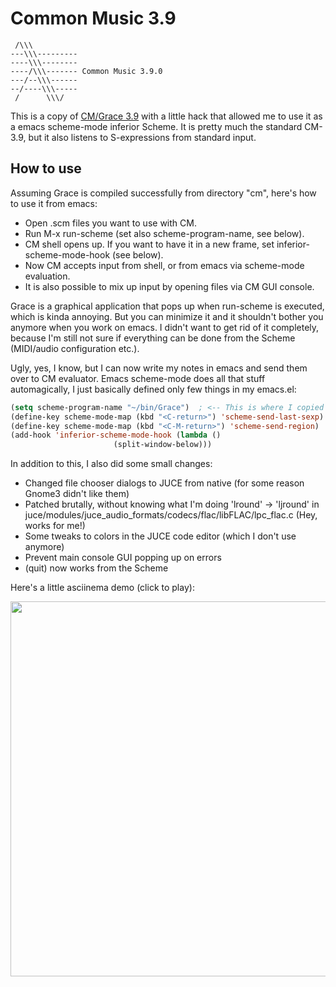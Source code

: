 
# Common Music 3.9

```
 /\\\
---\\\---------
----\\\--------
----/\\\------- Common Music 3.9.0
---/--\\\------
--/----\\\-----
 /      \\\/
```

This is a copy of [CM/Grace 3.9](http://commonmusic.sourceforge.net/) with a little hack that allowed me to
use it as a emacs scheme-mode inferior Scheme. It is pretty much the
standard CM-3.9, but it also listens to S-expressions from standard input.

## How to use

Assuming Grace is compiled successfully from directory "cm", here's how to use it from emacs:

- Open .scm files you want to use with CM.
- Run M-x run-scheme (set also scheme-program-name, see below).
- CM shell opens up. If you want to have it in a new frame, set inferior-scheme-mode-hook (see below).
- Now CM accepts input from shell, or from emacs via scheme-mode evaluation.
- It is also possible to mix up input by opening files via CM GUI console.

Grace is a graphical application that pops up when run-scheme is executed, which is kinda annoying.
But you can minimize it and it shouldn't bother you anymore when you work on emacs. I didn't want
to get rid of it completely, because I'm still not sure if everything can be done from the Scheme
(MIDI/audio configuration etc.).

Ugly, yes, I know, but I can now write my notes in emacs and send them over
to CM evaluator. Emacs scheme-mode does all that stuff automagically, I just
basically defined only few things in my emacs.el:


```lisp
(setq scheme-program-name "~/bin/Grace")  ; <-- This is where I copied compiled bin/Grace
(define-key scheme-mode-map (kbd "<C-return>") 'scheme-send-last-sexp)
(define-key scheme-mode-map (kbd "<C-M-return>") 'scheme-send-region)
(add-hook 'inferior-scheme-mode-hook (lambda ()
				       (split-window-below)))
```

In addition to this, I also did some small changes:

* Changed file chooser dialogs to JUCE from native (for some reason Gnome3 didn't like them)
* Patched brutally, without knowing what I'm doing 'lround' -> 'ljround' in juce/modules/juce_audio_formats/codecs/flac/libFLAC/lpc_flac.c (Hey, works for me!)
* Some tweaks to colors in the JUCE code editor (which I don't use anymore)
* Prevent main console GUI popping up on errors
* (quit) now works from the Scheme


Here's a little asciinema demo (click to play):

<a href="https://asciinema.org/a/AhEdw4oXTZs7dWstM1xYh8U5Z?autoplay=1" target="_blank"><img src="https://asciinema.org/a/AhEdw4oXTZs7dWstM1xYh8U5Z.png" style="width: 600px;"/></a>
